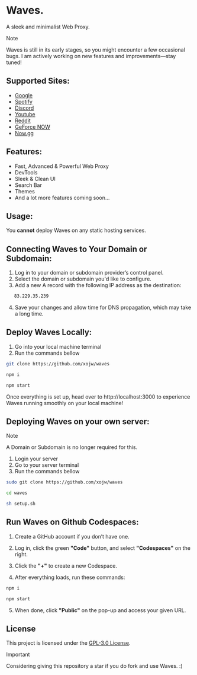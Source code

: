 # Waves.
A sleek and minimalist Web Proxy.

> [!NOTE] 
> Waves is still in its early stages, so you might encounter a few occasional bugs. I am actively working on new features and improvements—stay tuned!

## Supported Sites:

- [Google](https://google.com)
- [Spotify](https://spotify.com)
- [Discord](https://discord.com)
- [Youtube](https://www.youtube.com)
- [Reddit](https://reddit.com)
- [GeForce NOW](https://play.geforcenow.com/)
- [Now.gg](https://now.gg)

## Features:

- Fast, Advanced & Powerful Web Proxy
- DevTools
- Sleek & Clean UI
- Search Bar
- Themes
- And a lot more features coming soon...

## Usage:

You **cannot** deploy Waves on any static hosting services.

## Connecting Waves to Your Domain or Subdomain:

1. Log in to your domain or subdomain provider’s control panel.
2. Select the domain or subdomain you'd like to configure.
3. Add a new A record with the following IP address as the destination:

```bash
   83.229.35.239
```

4. Save your changes and allow time for DNS propagation, which may take a long time.

## Deploy Waves Locally:

1. Go into your local machine terminal
2. Run the commands bellow

```bash
git clone https://github.com/xojw/waves

npm i

npm start
```

Once everything is set up, head over to http://localhost:3000 to experience Waves running smoothly on your local machine!

## Deploying Waves on your own server:
> [!NOTE] 
> A Domain or Subdomain is no longer required for this.

1. Login your server
2. Go to your server terminal
3. Run the commands bellow
   
```bash
sudo git clone https://github.com/xojw/waves

cd waves

sh setup.sh
```

## Run Waves on Github Codespaces:

1. Create a GitHub account if you don’t have one.

2. Log in, click the green **"Code"** button, and select **"Codespaces"** on the right.

3. Click the **"+"** to create a new Codespace.

4. After everything loads, run these commands:

```bash
npm i

npm start
```

5. When done, click **"Public"** on the pop-up and access your given URL.

## License

This project is licensed under the [GPL-3.0 License](LICENSE).

> [!IMPORTANT]
> Considering giving this repository a star if you do fork and use Waves. :)

